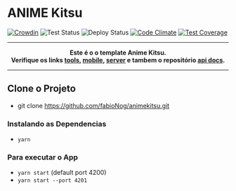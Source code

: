 # ANIME Kitsu 
[![Crowdin](https://badges.crowdin.net/kitsu-web/localized.svg)](https://crowdin.com/project/kitsu-web)
![Test Status](https://github.com/hummingbird-me/kitsu-web/workflows/Kitsu%20Test%20Suite/badge.svg)
![Deploy Status](https://github.com/hummingbird-me/kitsu-web/workflows/Kitsu%20Web%20Deployment/badge.svg)
[![Code Climate](https://codeclimate.com/github/hummingbird-me/kitsu-web/badges/gpa.svg)](https://codeclimate.com/github/hummingbird-me/kitsu-web)
[![Test Coverage](https://codeclimate.com/github/hummingbird-me/kitsu-web/badges/coverage.svg)](https://codeclimate.com/github/hummingbird-me/kitsu-web/coverage)

---
**<p align="center">Este é o o template Anime Kitsu.<br />Verifique os links [tools], [mobile], [server] e tambem o repositório [api docs].</p>**

[tools]:https://github.com/hummingbird-me/kitsu-tools
[server]:https://github.com/hummingbird-me/kitsu-server
[mobile]:https://github.com/hummingbird-me/kitsu-mobile
[api docs]:https://github.com/hummingbird-me/api-docs

---

## Clone o Projeto

* git clone https://github.com/fabioNog/animekitsu.git

### Instalando as Dependencias

* `yarn`

### Para executar o  App

* `yarn start` (default port 4200)
* `yarn start --port 4201`





